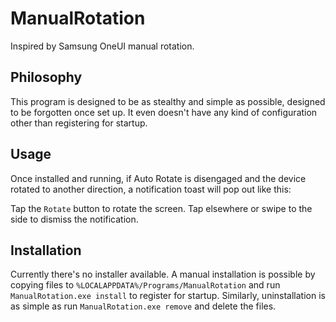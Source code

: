 # ManualRotation
Inspired by Samsung OneUI manual rotation.

## Philosophy 
This program is designed to be as stealthy and simple as possible, designed to be forgotten once set up. It even doesn't have any kind of configuration other than registering for startup. 

## Usage 
Once installed and running, if Auto Rotate is disengaged and the device rotated to another direction, a notification toast will pop out like this:

Tap the `Rotate` button to rotate the screen. Tap elsewhere or swipe to the side to dismiss the notification. 

## Installation
Currently there's no installer available. A manual installation is possible by copying files to `%LOCALAPPDATA%/Programs/ManualRotation` and run `ManualRotation.exe install` to register for startup. Similarly, uninstallation is as simple as run `ManualRotation.exe remove` and delete the files. 